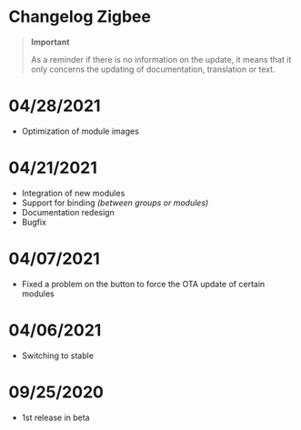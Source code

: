 # Changelog Zigbee

>**Important**
>
>As a reminder if there is no information on the update, it means that it only concerns the updating of documentation, translation or text.

# 04/28/2021

- Optimization of module images

# 04/21/2021

- Integration of new modules
- Support for binding *(between groups or modules)*
- Documentation redesign
- Bugfix

# 04/07/2021

- Fixed a problem on the button to force the OTA update of certain modules

# 04/06/2021

- Switching to stable

# 09/25/2020

- 1st release in beta
